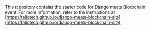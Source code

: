 This repository contains the starter code for Django meets Blockchain event. For more information, refer to the instructions at [https://taliotech.github.io/django-meets-blockchain-site](https://taliotech.github.io/django-meets-blockchain-site).

